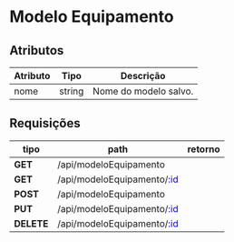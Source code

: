 # Modelo Equipamento

## Atributos

| Atributo | Tipo   | Descrição             |
| -------- | ------ | --------------------- |
| nome     | string | Nome do modelo salvo. |

## Requisições 

| tipo       | path                                                       | retorno |
| ---------- | ---------------------------------------------------------- | ------- |
| **GET**    | /api/modeloEquipamento                                     |         |
| **GET**    | /api/modeloEquipamento/<span style="color:blue">:id</span> |         |
| **POST**   | /api/modeloEquipamento                                     |         |
| **PUT**    | /api/modeloEquipamento/<span style="color:blue">:id</span> |         |
| **DELETE** | /api/modeloEquipamento/<span style="color:blue">:id</span> |         |

